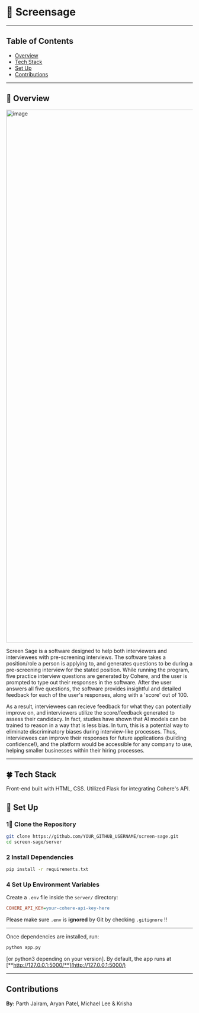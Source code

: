 # **🌿 Screensage**  
---

## **Table of Contents**
- [Overview](#overview)
- [Tech Stack](#stack)
- [Set Up](#setup)
- [Contributions](#contributions)

---

## 🍃 Overview

<img width="1440" alt="image" src="https://github.com/user-attachments/assets/141a4f97-8fd7-4db0-91cd-9d8a94321a7f" />

Screen Sage is a software designed to help both interviewers and interviewees with pre-screening interviews. 
The software takes a position/role a person is applying to, and generates questions to be during a pre-screening interview for the stated position. 
While running the program, five practice interview questions are generated by Cohere, and the user is prompted to type out their responses in the software. 
After the user answers all five questions, the software provides insightful and detailed feedback for each of the user's responses, along with a 'score' out of 100. 

As a result, interviewees can recieve feedback for what they can potentially improve on, and interviewers utilize the score/feedback generated to assess their candidacy. 
In fact, studies have shown that AI models can be trained to reason in a way that is less bias. In turn, this is a potential way to eliminate discriminatory biases during interview-like processes. 
Thus, interviewees can improve their responses for future applications (building confidence!), and the platform would be accessible for any company to use, helping smaller businesses within their hiring processes. 

---
## 🍀 Tech Stack
Front-end built with HTML, CSS. Utilized Flask for integrating Cohere's API. 

## 🌳 Set Up
### **1⃣ Clone the Repository**

```bash
git clone https://github.com/YOUR_GITHUB_USERNAME/screen-sage.git
cd screen-sage/server
```

### **2 Install Dependencies**

```bash
pip install -r requirements.txt
```

### **4 Set Up Environment Variables**

Create a `.env` file inside the `server/` directory:

```ini
COHERE_API_KEY=your-cohere-api-key-here
```

Please make sure `.env` is **ignored** by Git by checking `.gitignore` !!

---

Once dependencies are installed, run:

```bash
python app.py
```

[or python3 depending on your version]. By default, the app runs at [**http://127.0.0.1:5000/**](http://127.0.0.1:5000/)

---
## Contributions

**By:** Parth Jairam, Aryan Patel, Michael Lee & Krisha



